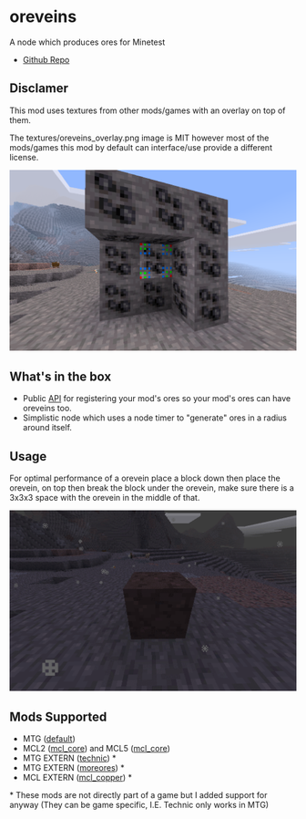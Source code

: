 # oreveins
A node which produces ores for Minetest

* [Github Repo](https://github.com/Beanzilla/oreveins)

## Disclamer

This mod uses textures from other mods/games with an overlay on top of them.

The textures/oreveins_overlay.png image is MIT however most of the mods/games this mod by default can interface/use provide a different license.

![screenshot](screenshot.png)

## What's in the box

* Public [API](API.md) for registering your mod's ores so your mod's ores can have oreveins too.
* Simplistic node which uses a node timer to "generate" ores in a radius around itself.

## Usage

For optimal performance of a orevein place a block down then place the orevein,
 on top then break the block under the orevein,
 make sure there is a 3x3x3 space with the orevein in the middle of that.

![usage](usage.gif)

## Mods Supported

* MTG ([default](https://github.com/minetest/minetest_game))
* MCL2 ([mcl_core](https://git.minetest.land/MineClone2/MineClone2)) and MCL5 ([mcl_core](https://git.minetest.land/MineClone5/MineClone5))
* MTG EXTERN ([technic](https://github.com/minetest-mods/technic)) \*
* MTG EXTERN ([moreores](https://github.com/minetest-mods/moreores)) \*
* MCL EXTERN ([mcl_copper](https://github.com/NO411/mcl_copper)) \*

\* These mods are not directly part of a game but I added support for anyway (They can be game specific, I.E. Technic only works in MTG)
